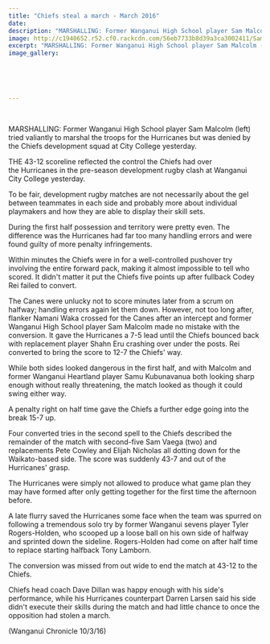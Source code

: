 ```yaml
---
title: "Chiefs steal a march - March 2016"
date: 
description: "MARSHALLING: Former Wanganui High School player Sam Malcolm (left) tried valiantly to marshal the troops for the Hurricanes but was denied by the Chiefs development squad at City College yesterday."
image: http://c1940652.r52.cf0.rackcdn.com/56eb7733b8d39a3ca3002411/Sam-Malcolm-Hurricanes-10.3.17.jpg
excerpt: "MARSHALLING: Former Wanganui High School player Sam Malcolm (left) tried valiantly to marshal the troops for the Hurricanes but was denied by the Chiefs development squad at City College yesterday."
image_gallery:
    
    
    
    
    
---
```


<p>&nbsp;</p>
<p>MARSHALLING: Former Wanganui High School player Sam Malcolm (left) tried valiantly to marshal the troops for the Hurricanes but was denied by the Chiefs development squad at City College yesterday.</p>
<p>THE 43-12 scoreline reflected the control the Chiefs had over the&nbsp;Hurricanes&nbsp;in the pre-season development rugby clash at Wanganui City College yesterday.</p>
<p>To be fair, development rugby matches are not necessarily about the gel between teammates in each side and probably more about individual playmakers and how they are able to display their skill sets.</p>
<p>During the first half possession and territory were pretty even. The difference was the&nbsp;Hurricanes&nbsp;had far too many handling errors and were found guilty of more penalty infringements.</p>
<p>Within minutes the Chiefs were in for a well-controlled pushover try involving the entire forward pack, making it almost impossible to tell who scored. It didn't matter it put the Chiefs five points up after fullback Codey Rei failed to convert.</p>
<p>The Canes were unlucky not to score minutes later from a scrum on halfway; handling errors again let them down. However, not too long after, flanker Namani Waka crossed for the Canes after an intercept and former Wanganui High School player Sam Malcolm made no mistake with the conversion. It gave the&nbsp;Hurricanes&nbsp;a 7-5 lead until the Chiefs bounced back with replacement player Shahn Eru crashing over under the posts. Rei converted to bring the score to 12-7 the Chiefs' way.</p>
<p>While both sides looked dangerous in the first half, and with Malcolm and former Wanganui Heartland player Samu Kubunavanua both looking sharp enough without really threatening, the match looked as though it could swing either way.</p>
<p>A penalty right on half time gave the Chiefs a further edge going into the break 15-7 up.</p>
<p>Four converted tries in the second spell to the Chiefs described the remainder of the match with second-five Sam Vaega (two) and replacements Pete Cowley and Elijah Nicholas all dotting down for the Waikato-based side. The score was suddenly 43-7 and out of the Hurricanes' grasp.</p>
<p>The&nbsp;Hurricanes&nbsp;were simply not allowed to produce what game plan they may have formed after only getting together for the first time the afternoon before.</p>
<p>A late flurry saved the&nbsp;Hurricanes&nbsp;some face when the team was spurred on following a tremendous solo try by former Wanganui sevens player Tyler Rogers-Holden, who scooped up a loose ball on his own side of halfway and sprinted down the sideline. Rogers-Holden had come on after half time to replace starting halfback Tony Lamborn.</p>
<p>The conversion was missed from out wide to end the match at 43-12 to the Chiefs.</p>
<p>Chiefs head coach Dave Dillan was happy enough with his side's performance, while his&nbsp;Hurricanes&nbsp;counterpart Darren Larsen said his side didn't execute their skills during the match and had little chance to once the opposition had stolen a march.</p>
<p>(Wanganui Chronicle 10/3/16)</p>

